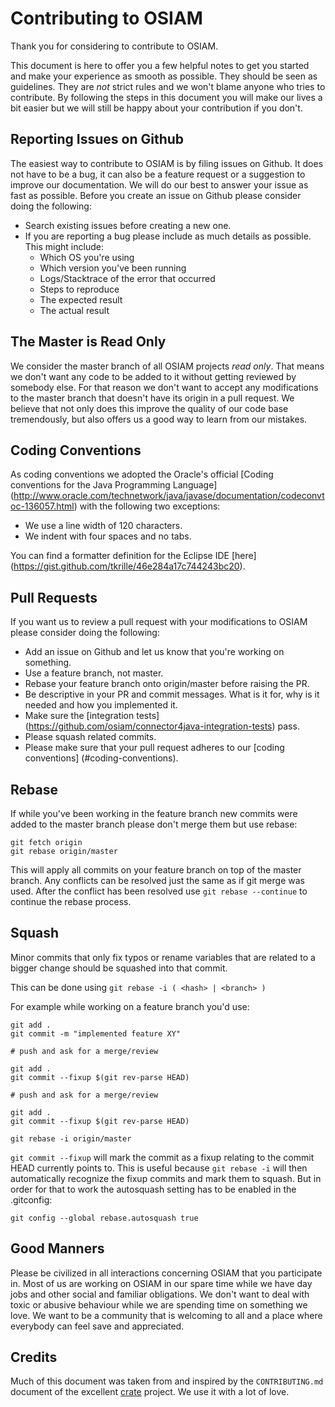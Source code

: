 # Contributing to OSIAM
Thank you for considering to contribute to OSIAM.

This document is here to offer you a few helpful notes to get you started and
make your experience as smooth as possible. They should be seen as guidelines.
They are _not_ strict rules and we won't blame anyone who tries to contribute.
By following the steps in this document you will make our lives a bit 
easier but we will still be happy about your contribution if you don't.

## Reporting Issues on Github
The easiest way to contribute to OSIAM is by filing issues on Github. It does
not have to be a bug, it can also be a feature request or a suggestion to
improve our documentation. We will do our best to answer your issue as fast 
as possible. Before you create an issue on Github please consider doing the
following:

* Search existing issues before creating a new one.
* If you are reporting a bug please include as much details as possible.
  This might include:
    * Which OS you're using
    * Which version you've been running
    * Logs/Stacktrace of the error that occurred
    * Steps to reproduce
    * The expected result
    * The actual result

## The Master is Read Only
We consider the master branch of all OSIAM projects _read only_. That means
we don't want any code to be added to it without getting reviewed by somebody
else. For that reason we don't want to accept any modifications to the master
branch that doesn't have its origin in a pull request. We believe that not 
only does this improve the quality of our code base tremendously, but also 
offers us a good way to learn from our mistakes.

## Coding Conventions
As coding conventions we adopted the Oracle's official [Coding conventions for
the Java Programming Language]
(http://www.oracle.com/technetwork/java/javase/documentation/codeconvtoc-136057.html)
with the following two exceptions:

* We use a line width of 120 characters.
* We indent with four spaces and no tabs.

You can find a formatter definition for the Eclipse IDE [here]
(https://gist.github.com/tkrille/46e284a17c744243bc20).

## Pull Requests
If you want us to review a pull request with your modifications to OSIAM
please consider doing the following:

* Add an issue on Github and let us know that you're working on something.
* Use a feature branch, not master.
* Rebase your feature branch onto origin/master before raising the PR.
* Be descriptive in your PR and commit messages. What is it for, why is it
  needed and how you implemented it.
* Make sure the [integration tests]
  (https://github.com/osiam/connector4java-integration-tests) pass.
* Please squash related commits.
* Please make sure that your pull request adheres to our [coding conventions]
  (#coding-conventions).

## Rebase
If while you've been working in the feature branch new commits were added to
the master branch please don't merge them but use rebase:

    git fetch origin
    git rebase origin/master

This will apply all commits on your feature branch on top of the master branch.
Any conflicts can be resolved just the same as if git merge was used. After
the conflict has been resolved use `git rebase --continue` to continue the
rebase process.

## Squash
Minor commits that only fix typos or rename variables that are related to a
bigger change should be squashed into that commit.

This can be done using `git rebase -i ( <hash> | <branch> )`

For example while working on a feature branch you'd use:

    git add .
    git commit -m "implemented feature XY"

    # push and ask for a merge/review

    git add .
    git commit --fixup $(git rev-parse HEAD)

    # push and ask for a merge/review

    git add .
    git commit --fixup $(git rev-parse HEAD)

    git rebase -i origin/master

`git commit --fixup` will mark the commit as a fixup relating to the commit
HEAD currently points to. This is useful because `git rebase -i` will then
automatically recognize the fixup commits and mark them to squash. But in
order for that to work the autosquash setting has to be enabled in the 
.gitconfig:

    git config --global rebase.autosquash true

## Good Manners
Please be civilized in all interactions concerning OSIAM that you participate
in. Most of us are working on OSIAM in our spare time while we have day jobs
and other social and familiar obligations. We don't want to deal with toxic 
or abusive behaviour while we are spending time on something we love. We want
to be a community that is welcoming to all and a place where everybody can
feel save and appreciated.

## Credits
Much of this document was taken from and inspired by the `CONTRIBUTING.md`
document of the excellent [crate](https.//crate.io) project. We use it with
a lot of love.
